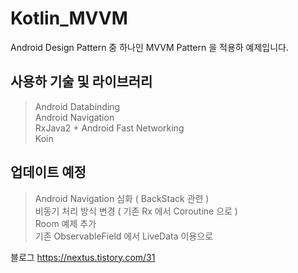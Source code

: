 # Kotlin_MVVM

Android Design Pattern 중 하나인 MVVM Pattern 을 적용하 예제입니다.

## 사용하 기술 및 라이브러리
> Android Databinding   
Android Navigation   
RxJava2 + Android Fast Networking   
Koin

## 업데이트 예정
> Android Navigation 심화 ( BackStack 관련 )   
비동기 처리 방식 변경 ( 기존 Rx 에서 Coroutine 으로 )   
Room 예제 추가   
기존 ObservableField 에서 LiveData 이용으로

블로그 <https://nextus.tistory.com/31>
